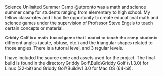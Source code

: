 Science Unlimited Summer Camp @utoronto was a math and science summer camp for students ranging from elementary to high school. My fellow classmates and I had the opportunity to create educational math and science games under the supervision of Professor Steve Engels to teach certain concepts or material.

Griddy Golf is a math-based game that I coded to teach the camp students different angles (acute, obtuse, etc.) and the triangular shapes related to those angles. There is a tutorial level, and 3 regular levels.

I have included the source code and assets used for the project.
The final build is found in the directory Griddy Golf\Build\Griddy Golf (v1.3.0) for Linux (32-bit) and Griddy Golf\Build\v1.3.0 for Mac OS (64-bit).
